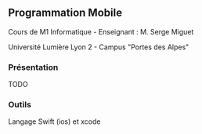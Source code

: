 ## Programmation Mobile


Cours de M1 Informatique - Enseignant : M. Serge Miguet

Université Lumière Lyon 2 - Campus "Portes des Alpes"

### Présentation

TODO

### Outils

Langage Swift (ios) et xcode
